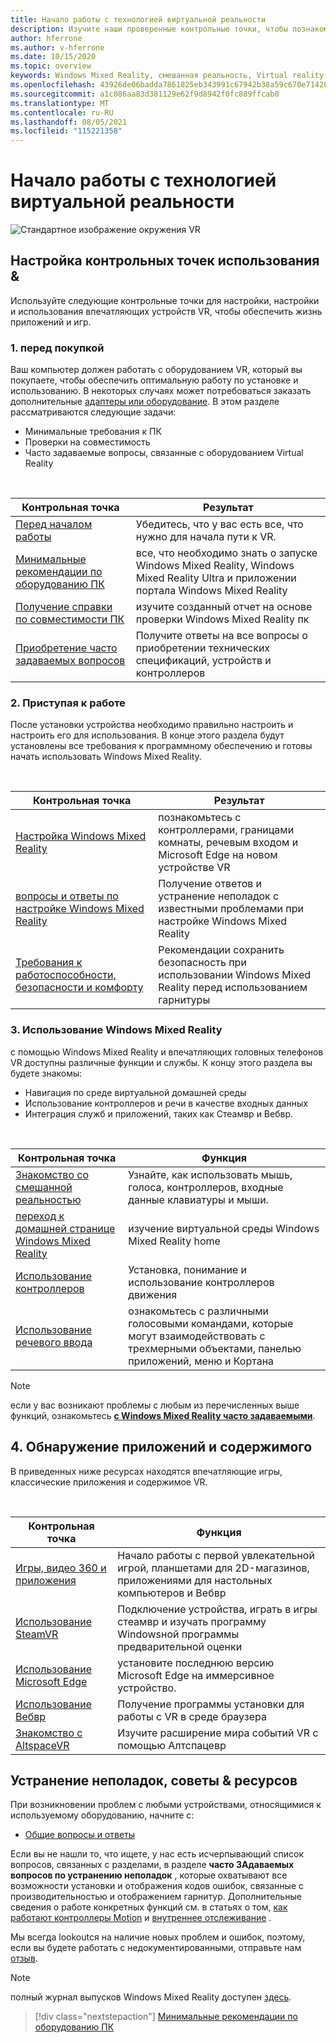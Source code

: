 ```yaml
---
title: Начало работы с технологией виртуальной реальности
description: Изучите наши проверенные контрольные точки, чтобы познакомиться с новыми пользователями устройств путем настройки и использования их впечатляющих устройств VR.
author: hferrone
ms.author: v-hferrone
ms.date: 10/15/2020
ms.topic: overview
keywords: Windows Mixed Reality, смешанная реальность, Virtual reality, VR, MR,
ms.openlocfilehash: 43926de06badda7861825eb343991c67942b38a59c670e7142862116322465a4
ms.sourcegitcommit: a1c086aa83d381129e62f9d8942f0fc889ffcab0
ms.translationtype: MT
ms.contentlocale: ru-RU
ms.lasthandoff: 08/05/2021
ms.locfileid: "115221358"
---
```

# <a name="start-your-vr-journey"></a>Начало работы с технологией виртуальной реальности

![Стандартное изображение окружения VR](images/vr-journey-hero.png)

## <a name="setup--usability-checkpoints"></a>Настройка контрольных точек использования &

Используйте следующие контрольные точки для настройки, настройки и использования впечатляющих устройств VR, чтобы обеспечить жизнь приложений и игр.

### <a name="1-before-you-buy"></a>1. перед покупкой

Ваш компьютер должен работать с оборудованием VR, который вы покупаете, чтобы обеспечить оптимальную работу по установке и использованию. В некоторых случаях может потребоваться заказать дополнительные [адаптеры или оборудование](recommended-adapters-for-windows-mixed-reality-capable-pcs.md). В этом разделе рассматриваются следующие задачи:

* Минимальные требования к ПК
* Проверки на совместимость
* Часто задаваемые вопросы, связанные с оборудованием Virtual Reality

<br>

|  Контрольная точка  |  Результат  |
| --- | --- |
| [Перед началом работы](before-you-start.md) | Убедитесь, что у вас есть все, что нужно для начала пути к VR. |
| [Минимальные рекомендации по оборудованию ПК](windows-mixed-reality-minimum-pc-hardware-compatibility-guidelines.md) | все, что необходимо знать о запуске Windows Mixed Reality, Windows Mixed Reality Ultra и приложении портала Windows Mixed Reality |
| [Получение справки по совместимости ПК](get-help-with-pc-compatibility.md) | изучите созданный отчет на основе проверки Windows Mixed Reality пк |
| [Приобретение часто задаваемых вопросов](before-you-buy-faqs.md) | Получите ответы на все вопросы о приобретении технических спецификаций, устройств и контроллеров |

### <a name="2-getting-started"></a>2. Приступая к работе

После установки устройства необходимо правильно настроить и настроить его для использования. В конце этого раздела будут установлены все требования к программному обеспечению и готовы начать использовать Windows Mixed Reality.

<br>

|  Контрольная точка  |  Результат  |
| --- | --- |
| [Настройка Windows Mixed Reality](set-up-windows-mixed-reality.md) | познакомьтесь с контроллерами, границами комнаты, речевым входом и Microsoft Edge на новом устройстве VR |
| [вопросы и ответы по настройке Windows Mixed Reality](wmr-setup-faq.yml) | Получение ответов и устранение неполадок с известными проблемами при настройке Windows Mixed Reality |
| [Требования к работоспособности, безопасности и комфорту](wmr-health-safety-comfort.md) | Рекомендации сохранить безопасность при использовании Windows Mixed Reality перед использованием гарнитуры  |

### <a name="3-using-windows-mixed-reality"></a>3. Использование Windows Mixed Reality

с помощью Windows Mixed Reality и впечатляющих головных телефонов VR доступны различные функции и службы. К концу этого раздела вы будете знакомы:

* Навигация по среде виртуальной домашней среды
* Использование контроллеров и речи в качестве входных данных
* Интеграция служб и приложений, таких как Стеамвр и Вебвр.

<br>

|  Контрольная точка  |  Функция  |
| --- | --- |
| [Знакомство со смешанной реальностью](learn-mixed-reality.md) | Узнайте, как использовать мышь, голоса, контроллеров, входные данные клавиатуры и мыши. |
| [переход к домашней странице Windows Mixed Reality](your-mixed-reality-home.md) | изучение виртуальной среды Windows Mixed Reality home  |
| [Использование контроллеров](controllers-in-wmr.md) | Установка, понимание и использование контроллеров движения |
| [Использование речевого ввода](using-speech-in-wmr.md) | ознакомьтесь с различными голосовыми командами, которые могут взаимодействовать с трехмерными объектами, панелью приложений, меню и Кортана |

> [!NOTE]
> если у вас возникают проблемы с любым из перечисленных выше функций, ознакомьтесь **[с Windows Mixed Reality часто задаваемыми](using-wmr-faq.yml)**.

## <a name="4-discover-apps-and-content"></a>4. Обнаружение приложений и содержимого

В приведенных ниже ресурсах находятся впечатляющие игры, классические приложения и содержимое VR. 

<br>

|  Контрольная точка  |  Функция  |
| --- | --- |
| [Игры, видео 360 и приложения](using-games-and-apps-in-windows-mixed-reality.md) | Начало работы с первой увлекательной игрой, планшетами для 2D-магазинов, приложениями для настольных компьютеров и Вебвр |
| [Использование SteamVR](using-steamvr-with-windows-mixed-reality.md) | Подключение устройства, играть в игры стеамвр и изучать программу Windowsной программы предварительной оценки |
| [Использование Microsoft Edge](using-microsoft-edge.md) | установите последнюю версию Microsoft Edge на иммерсивное устройство. |
| [Использование Вебвр](webvr.md) | Получение программы установки для работы с VR в среде браузера |
| [Знакомство с AltspaceVR](/windows/mixed-reality/altspace-vr/journey) | Изучите расширение мира событий VR с помощью Алтспацевр |

## <a name="troubleshooting-tips--resources"></a>Устранение неполадок, советы & ресурсов

При возникновении проблем с любыми устройствами, относящимися к используемому оборудованию, начните с:
 
* [Общие вопросы и ответы](troubleshooting-windows-mixed-reality.md) 

Если вы не нашли то, что ищете, у нас есть исчерпывающий список вопросов, связанных с разделами, в разделе **часто ЗАдаваемых вопросов по устранению неполадок** , которые охватывают все возможности установки и отображения кодов ошибок, связанные с производительностью и отображением гарнитур. Дополнительные сведения о работе конкретных функций см. в статьях о том, [как работают контроллеры Motion](controllers-in-wmr.md) и [внутреннее отслеживание](tracking-system.md) .

Мы всегда lookoutся на наличие новых проблем и ошибок, поэтому, если вы будете работать с недокументированными, отправьте нам [отзыв](filing-feedback.md).

> [!NOTE]
> полный журнал выпусков Windows Mixed Reality доступен [здесь](mixed-reality-software.md).

> [!div class="nextstepaction"]
> [Минимальные рекомендации по оборудованию ПК](windows-mixed-reality-minimum-pc-hardware-compatibility-guidelines.md)

<br>